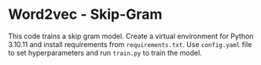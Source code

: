 # Word2vec - Skip-Gram

This code trains a skip gram model. Create a virtual environment for Python 3.10.11 and install requirements from `requirements.txt`. Use  `config.yaml` file to set hyperparameters and run `train.py` to train the model.